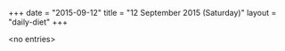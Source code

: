 +++
date = "2015-09-12"
title = "12 September 2015 (Saturday)"
layout = "daily-diet"
+++


\<no entries\>
